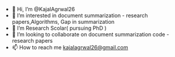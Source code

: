 - 👋 Hi, I’m @KajalAgrwal26
- 👀 I’m interested in document summarization - research papers,Algorithms, Gap in summarization
- 🌱 I’m Research Scolar( pursuing PhD )
- 💞️ I’m looking to collaborate on document summarization code - research papers
- 📫 How to reach me kajalagrwal26@gmail.com

<!---
KajalAgrwal26/KajalAgrwal26 is a ✨ special ✨ repository because its `README.md` (this file) appears on your GitHub profile.
You can click the Preview link to take a look at your changes.
--->
